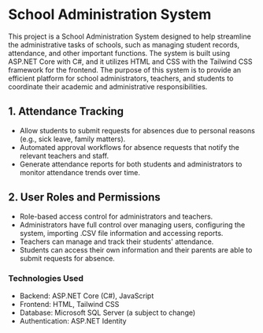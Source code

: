 # School Administration System
This project is a School Administration System designed to help streamline the administrative tasks of schools, such as managing student records, attendance, and other important functions. The system is built using ASP.NET Core with C#, and it utilizes HTML and CSS with the Tailwind CSS framework for the frontend. The purpose of this system is to provide an efficient platform for school administrators, teachers, and students to coordinate their academic and administrative responsibilities.

## 1. Attendance Tracking

+ Allow students to submit requests for absences due to personal reasons (e.g., sick leave, family matters).
+ Automated approval workflows for absence requests that notify the relevant teachers and staff.
+ Generate attendance reports for both students and administrators to monitor attendance trends over time.
  
## 2. User Roles and Permissions
+ Role-based access control for administrators and teachers.
+ Administrators have full control over managing users, configuring the system, importing .CSV file information and accessing reports.
+ Teachers can manage and track their students' attendance.
+ Students can access their own information and their parents are able to submit requests for absence.

### Technologies Used
+ Backend: ASP.NET Core (C#), JavaScript
+ Frontend: HTML, Tailwind CSS
+ Database: Microsoft SQL Server (a subject to change)
+ Authentication: ASP.NET Identity
